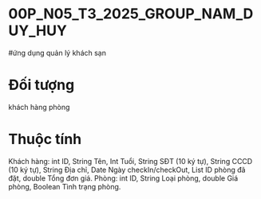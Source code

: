# 00P_N05_T3_2025_GROUP_NAM_DUY_HUY
#ứng dụng quản lý khách sạn

# Đối tượng
khách hàng
phòng

# Thuộc tính
Khách hàng: int ID, String Tên, Int Tuổi, String SĐT (10 ký tự), String CCCD (10 ký tự), String Địa chỉ, Date Ngày checkIn/checkOut, List ID phòng đã đặt, double Tổng đơn giá.
Phòng: int ID, String Loại phòng, double Giá phòng, Boolean Tình trạng phòng.
